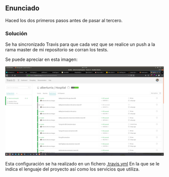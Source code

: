 ## Enunciado

Haced los dos primeros pasos antes de pasar al tercero.

### Solución

Se ha sincronizado Travis para que cada vez que se realice un push a la rama master de mi repositorio se corran los tests.

Se puede apreciar en esta imagen:

![Ejercicio9](./../../docs/assets/img/3ejercicio9.png)

Esta configuración se ha realizado en un fichero [.travis.yml](https://github.com/alberturria/Hospital/blob/master/.travis.yml)
En la que se le indica el lenguaje del proyecto así como los servicios que utiliza.
